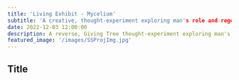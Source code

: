 ```yaml
---
title: 'Living Exhibit - Mycelium'
subtitle: 'A creative, thought-experiment exploring man's role and regenerative life through death by the cultivation of mycelium'
date: 2022-12-03 12:00:00
description: A reverse, Giving Tree thought-experiment exploring man's role and the effects of regenerating life through death by the cultivation of mycelium
featured_image: '/images/SSProjImg.jpg'
---
```


## Title

